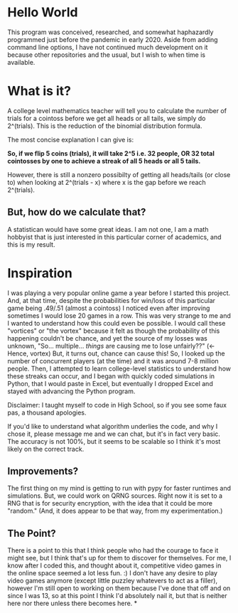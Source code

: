 # Hello World

This program was conceived, researched, and somewhat haphazardly programmed just before the pandemic in early 2020. Aside from adding command line options, I have not continued much development on it because other repositories and the usual, but I wish to when time is available.

# What is it?

A college level mathematics teacher will tell you to calculate the number of trials for a cointoss before we get all heads or all tails, we simply do 2^(trials). This is the reduction of the binomial distribution formula.

The most concise explanation I can give is:

**So, if we flip 5 coins (trials), it will take 2^5 i.e. 32 people, OR 32 total cointosses by one to achieve a streak of all 5 heads or all 5 tails.**

However, there is still a nonzero possibilty of getting all heads/tails (or close to) when looking at 2^(trials - x) where x is the gap before we reach 2^(trials).

## But, how do we calculate that?

A statistican would have some great ideas. I am not one, I am a math hobbyist that is just interested in this particular corner of academics, and this is my result. 

# Inspiration

I was playing a very popular online game a year before I started this project. And, at that time, despite the probabilities for win/loss of this particular game being .49/.51 (almost a cointoss) I noticed even after improving sometimes I would lose 20 games in a row. This was very strange to me and I wanted to understand how this could even be possible. I would call these "vortices" or "the vortex" because it felt as though the probability of this happening couldn't be chance, and yet the source of my losses was unknown, "So... multiple... *things* are causing me to lose unfairly??" (<- Hence, vortex) But, it turns out, chance can cause this! So, I looked up the number of concurrent players (at the time) and it was around 7-8 million people. Then, I attempted to learn college-level statistics to understand how these streaks can occur, and I began with quickly coded simulations in Python, that I would paste in Excel, but eventually I dropped Excel and stayed with advancing the Python program. 

Disclaimer: I taught myself to code in High School, so if you see some faux pas, a thousand apologies.

If you'd like to understand what algorithm underlies the code, and why I chose it, please message me and we can chat, but it's in fact very basic. The accuracy is not 100%, but it seems to be scalable so I think it's most likely on the correct track.

## Improvements?

The first thing on my mind is getting to run with pypy for faster runtimes and simulations. But, we could work on QRNG sources. Right now it is set to a RNG that is for security encryption, with the idea that it could be more "random." (And, it does appear to be that way, from my experimentation.)

## The Point?

There is a point to this that I think people who had the courage to face it might see, but I think that's up for them to discover for themselves. For me, I know after I coded this, and thought about it, competitive video games in the online space seemed a lot less fun. :) I don't have any desire to play video games anymore (except little puzzley whatevers to act as a filler), however I'm still open to working on them because I've done that off and on since I was 13, so at this point I think I'd absolutely nail it, but that is neither here nor there unless there becomes here. \*
